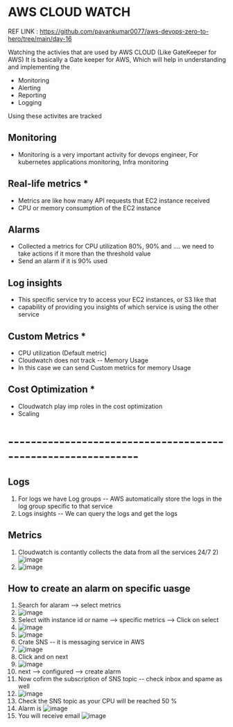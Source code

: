 # AWS CLOUD WATCH

REF LINK : https://github.com/pavankumar0077/aws-devops-zero-to-hero/tree/main/day-16

Watching the activies that are used by AWS CLOUD (Like GateKeeper for AWS)
It is basically a Gate keeper for AWS, Which will help in understanding and implementing the
- Monitoring
- Alerting
- Reporting
- Logging
  
Using these activites are tracked

Monitoring
--
- Monitoring is a very important activity for devops engineer, For kubernetes applications monitoring, Infra monitoring 

Real-life metrics *
--
- Metrics are like how many API requests that EC2 instance received
- CPU or memory consumption of the EC2 instance

Alarms
--
- Collected a metrics for CPU utilization 80%, 90% and .... we need to take actions if it more than the threshold value
- Send an alarm if it is 90% used

Log insights
--
- This specific service try to access your EC2 instances, or S3 like that
- capability of providing you insights of which service is using the other service

Custom Metrics *
--
- CPU utilization (Default metric)
- Cloudwatch does not track -- Memory Usage
- In this case we can send Custom metrics for memory Usage

Cost Optimization *
--
- Cloudwatch play imp roles in the cost optimization
- Scaling

# -------------------------------------------------------------
Logs
--
1) For logs we have Log groups -- AWS automatically store the logs in the log group specific to that service
2) Logs insights -- We can query the logs and get the logs

Metrics
--
1) Cloudwatch is contantly collects the data from all the services 24/7
2)![image](https://github.com/pavankumar0077/Complete-DevOps/assets/40380941/f3fe7a2a-5940-460d-8c81-6b7b04bf860b)
3) ![image](https://github.com/pavankumar0077/Complete-DevOps/assets/40380941/770147b0-7e2a-46c7-be42-3c809386f8c6)


How to create an alarm on specific uasge
--
1) Search for alaram --> select metrics
2) ![image](https://github.com/pavankumar0077/Complete-DevOps/assets/40380941/f709d18c-c9a1-4ba3-a105-f43f8898b4b8)
3) Select with instance id or name --> specific metrics --> Click on select
4) ![image](https://github.com/pavankumar0077/Complete-DevOps/assets/40380941/271b191c-14b1-481e-b971-73bf7bc03bf7)
5) ![image](https://github.com/pavankumar0077/Complete-DevOps/assets/40380941/583e2dc5-ec22-4259-85ae-12df317bb6e5)
6) Crate SNS -- it is messaging service in AWS
7) ![image](https://github.com/pavankumar0077/Complete-DevOps/assets/40380941/4cd87639-bf01-4063-aa12-d465a874dc30)
8) Click and on next
9) ![image](https://github.com/pavankumar0077/Complete-DevOps/assets/40380941/0dc0e260-0968-4ae0-a01a-23fd1dda1823)
10) next --> configured --> create alarm
11) Now cofirm the subscription of SNS topic -- check inbox and spame as well
12) ![image](https://github.com/pavankumar0077/Complete-DevOps/assets/40380941/a8db9c0c-26f5-406d-a2fa-7d28cd03de98)
13) Check the SNS topic as your CPU will be reached 50 %
14) Alarm is ![image](https://github.com/pavankumar0077/Complete-DevOps/assets/40380941/db60588c-8d20-4a72-928d-86f367d2b5cb)
15) You will receive email ![image](https://github.com/pavankumar0077/Complete-DevOps/assets/40380941/5fc3d834-91b2-4921-b0ef-85d22de05d35)



